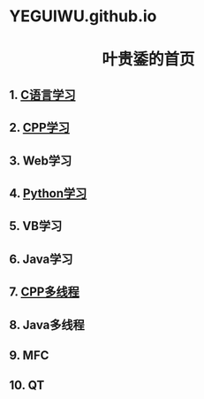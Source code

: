 # YEGUIWU.github.io
# <center>叶贵鋈的首页</center>

## 1. [C语言学习](https://yeguiwu.github.io/CLanguage.html)

## 2. [CPP学习](https://yeguiwu.github.io/CPP.html)

## 3. Web学习

## 4. [Python学习](https://yeguiwu.github.io/python.html)

## 5. VB学习

## 6. Java学习

## 7. [CPP多线程](https://yeguiwu.github.io/CPP_Thread.html)

## 8. Java多线程

## 9. MFC

## 10. QT
